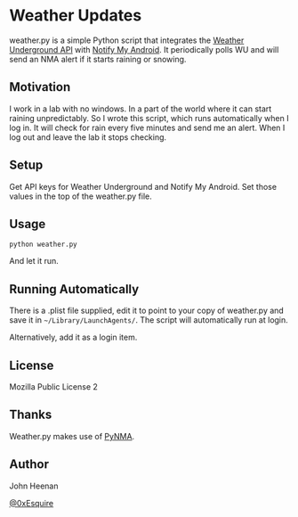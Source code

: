 Weather Updates
===============

weather.py is a simple Python script that integrates the [Weather Underground API](http://www.wunderground.com/weather/api/) with [Notify My Android](http://notifymyandroid.com/). It periodically polls WU and will send an NMA alert if it starts raining or snowing.

Motivation
----------

I work in a lab with no windows. In a part of the world where it can start raining unpredictably. So I wrote this script, which runs automatically when I log in. It will check for rain every five minutes and send me an alert. When I log out and leave the lab it stops checking.

Setup
-----

Get API keys for Weather Underground and Notify My Android. Set those values in the top of the weather.py file.

Usage
-----

`python weather.py`

And let it run.

Running Automatically
---------------------

There is a .plist file supplied, edit it to point to your copy of weather.py and save it in `~/Library/LaunchAgents/`. The script will automatically run at login.

Alternatively, add it as a login item.

License
-------

Mozilla Public License 2

Thanks
------

Weather.py makes use of [PyNMA](https://github.com/uskr/pynma).

Author
------

John Heenan

[@0xEsquire](https://twitter.com/0xEsquire)